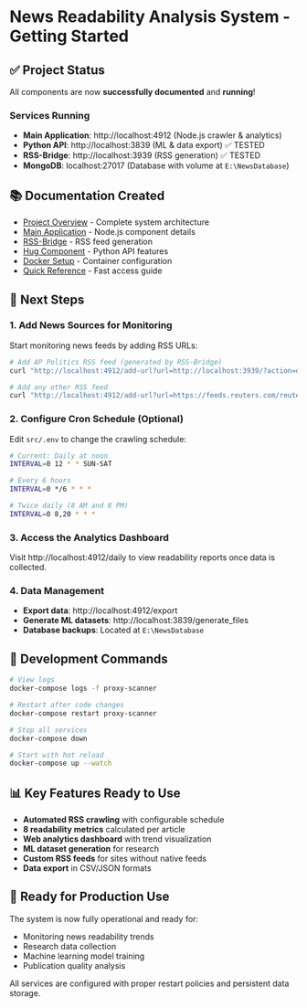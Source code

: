 # News Readability Analysis System - Getting Started

## ✅ Project Status
All components are now **successfully documented** and **running**!

### Services Running
- **Main Application**: http://localhost:4912 (Node.js crawler & analytics)
- **Python API**: http://localhost:3839 (ML & data export) ✅ TESTED
- **RSS-Bridge**: http://localhost:3939 (RSS generation) ✅ TESTED  
- **MongoDB**: localhost:27017 (Database with volume at `E:\NewsDatabase`)

## 📚 Documentation Created
- [Project Overview](docs/ProjectOverview.md) - Complete system architecture
- [Main Application](docs/MainApplication.md) - Node.js component details
- [RSS-Bridge](docs/RSSBridge.md) - RSS feed generation
- [Hug Component](docs/HugComponent.md) - Python API features
- [Docker Setup](docs/DockerSetup.md) - Container configuration
- [Quick Reference](docs/README.md) - Fast access guide

## 🚀 Next Steps

### 1. Add News Sources for Monitoring
Start monitoring news feeds by adding RSS URLs:

```bash
# Add AP Politics RSS feed (generated by RSS-Bridge)
curl "http://localhost:4912/add-url?url=http://localhost:3939/?action=display&bridge=APNewsPolitics&format=Atom"

# Add any other RSS feed
curl "http://localhost:4912/add-url?url=https://feeds.reuters.com/reuters/topNews"
```

### 2. Configure Cron Schedule (Optional)
Edit `src/.env` to change the crawling schedule:
```bash
# Current: Daily at noon
INTERVAL=0 12 * * SUN-SAT

# Every 6 hours
INTERVAL=0 */6 * * *

# Twice daily (8 AM and 8 PM)
INTERVAL=0 8,20 * * *
```

### 3. Access the Analytics Dashboard
Visit http://localhost:4912/daily to view readability reports once data is collected.

### 4. Data Management
- **Export data**: http://localhost:4912/export
- **Generate ML datasets**: http://localhost:3839/generate_files
- **Database backups**: Located at `E:\NewsDatabase`

## 🔧 Development Commands

```bash
# View logs
docker-compose logs -f proxy-scanner

# Restart after code changes
docker-compose restart proxy-scanner

# Stop all services
docker-compose down

# Start with hot reload
docker-compose up --watch
```

## 📊 Key Features Ready to Use
- **Automated RSS crawling** with configurable schedule
- **8 readability metrics** calculated per article
- **Web analytics dashboard** with trend visualization
- **ML dataset generation** for research
- **Custom RSS feeds** for sites without native feeds
- **Data export** in CSV/JSON formats

## 🎯 Ready for Production Use
The system is now fully operational and ready for:
- Monitoring news readability trends
- Research data collection
- Machine learning model training
- Publication quality analysis

All services are configured with proper restart policies and persistent data storage.
